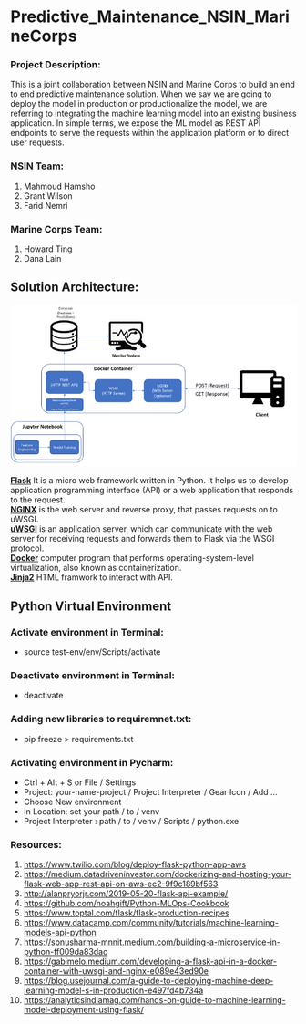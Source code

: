 # Predictive_Maintenance_NSIN_MarineCorps



### Project Description:
This is a joint collaboration between NSIN and Marine Corps to build an end to end predictive maintenance solution. When we say we are going to deploy the model in production or productionalize the model, we are referring to integrating the machine learning model into an existing business application. In simple terms, we expose the ML model as REST API endpoints to serve the requests within the application platform or to direct user requests. 



### NSIN Team:
1. Mahmoud Hamsho
2. Grant Wilson
3. Farid Nemri

### Marine Corps Team:
1. Howard Ting
2. Dana Lain


## Solution Architecture:

![Alt text](/images/NSIN_Solution_Architecture.png?raw=true "Solution Architecture")

<ins>**Flask**</ins> It is a micro web framework written in Python. It helps us to develop application programming interface (API) or a web application that responds to the request.<br>
<ins>**NGINX**</ins> is the web server and reverse proxy, that passes requests on to uWSGI.<br>
<ins>**uWSGI**</ins> is an application server, which can communicate with the web server for receiving requests and forwards them to Flask via the WSGI protocol.<br>
<ins>**Docker**</ins> computer program that performs operating-system-level virtualization, also known as containerization.<br>
<ins>**Jinja2**</ins> HTML framwork to interact with API.<br>


## Python Virtual Environment
### Activate environment in Terminal:
* source test-env/env/Scripts/activate

### Deactivate environment in Terminal:
* deactivate

### Adding new libraries to requiremnet.txt:
* pip freeze > requirements.txt

### Activating environment in Pycharm:
* Ctrl + Alt + S or File / Settings
* Project: your-name-project / Project Interpreter / Gear Icon / Add ...
* Choose New environment
* in Location: set your path / to / venv
* Project Interpreter : path / to / venv / Scripts / python.exe









### Resources:
1. https://www.twilio.com/blog/deploy-flask-python-app-aws
2. https://medium.datadriveninvestor.com/dockerizing-and-hosting-your-flask-web-app-rest-api-on-aws-ec2-9f9c189bf563
3. http://alanpryorjr.com/2019-05-20-flask-api-example/
4. https://github.com/noahgift/Python-MLOps-Cookbook
5. https://www.toptal.com/flask/flask-production-recipes
6. https://www.datacamp.com/community/tutorials/machine-learning-models-api-python
7. https://sonusharma-mnnit.medium.com/building-a-microservice-in-python-ff009da83dac
8. https://gabimelo.medium.com/developing-a-flask-api-in-a-docker-container-with-uwsgi-and-nginx-e089e43ed90e
9. https://blog.usejournal.com/a-guide-to-deploying-machine-deep-learning-model-s-in-production-e497fd4b734a
10. https://analyticsindiamag.com/hands-on-guide-to-machine-learning-model-deployment-using-flask/
